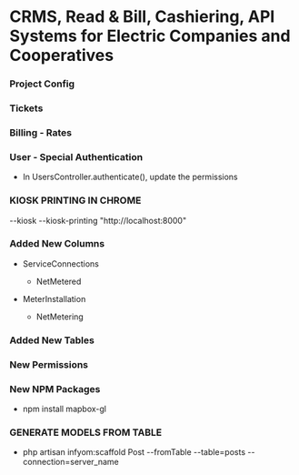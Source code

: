 
# CRMS, Read & Bill, Cashiering, API Systems for Electric Companies and Cooperatives

### Project Config

### Tickets

### Billing - Rates

### User - Special Authentication
- In UsersController.authenticate(), update the permissions


### KIOSK PRINTING IN CHROME
 --kiosk --kiosk-printing "http://localhost:8000"


### Added New Columns
 - ServiceConnections
    - NetMetered

- MeterInstallation
    - NetMetering

### Added New Tables


### New Permissions

### New NPM Packages
- npm install mapbox-gl


### GENERATE MODELS FROM TABLE
- php artisan infyom:scaffold Post --fromTable --table=posts --connection=server_name
